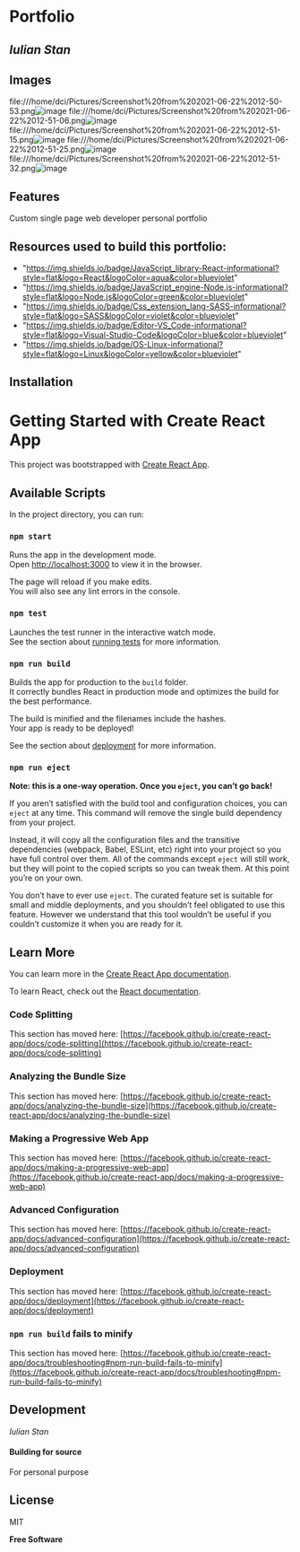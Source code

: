 # Portfolio
## _Iulian Stan_

## Images
file:///home/dci/Pictures/Screenshot%20from%202021-06-22%2012-50-53.png![image](https://user-images.githubusercontent.com/75793104/122912518-b445fb00-d358-11eb-80fa-d30c4ca4a666.png)
file:///home/dci/Pictures/Screenshot%20from%202021-06-22%2012-51-06.png![image](https://user-images.githubusercontent.com/75793104/122912562-bf009000-d358-11eb-9522-2b696507fb95.png)
file:///home/dci/Pictures/Screenshot%20from%202021-06-22%2012-51-15.png![image](https://user-images.githubusercontent.com/75793104/122912595-c6c03480-d358-11eb-9388-543ac7ca6dd1.png)
file:///home/dci/Pictures/Screenshot%20from%202021-06-22%2012-51-25.png![image](https://user-images.githubusercontent.com/75793104/122912624-cd4eac00-d358-11eb-95b6-82ff000afb09.png)
file:///home/dci/Pictures/Screenshot%20from%202021-06-22%2012-51-32.png![image](https://user-images.githubusercontent.com/75793104/122912638-d3dd2380-d358-11eb-8b92-e996986142ef.png)


## Features

Custom single page web developer personal portfolio


## Resources used to build this portfolio:

- "https://img.shields.io/badge/JavaScript_library-React-informational?style=flat&logo=React&logoColor=aqua&color=blueviolet"
- "https://img.shields.io/badge/JavaScript_engine-Node.js-informational?style=flat&logo=Node.js&logoColor=green&color=blueviolet"
- "https://img.shields.io/badge/Css_extension_lang-SASS-informational?style=flat&logo=SASS&logoColor=violet&color=blueviolet"
- "https://img.shields.io/badge/Editor-VS_Code-informational?style=flat&logo=Visual-Studio-Code&logoColor=blue&color=blueviolet"
- "https://img.shields.io/badge/OS-Linux-informational?style=flat&logo=Linux&logoColor=yellow&color=blueviolet"


## Installation

# Getting Started with Create React App

This project was bootstrapped with [Create React App](https://github.com/facebook/create-react-app).

## Available Scripts

In the project directory, you can run:

### `npm start`

Runs the app in the development mode.\
Open [http://localhost:3000](http://localhost:3000) to view it in the browser.

The page will reload if you make edits.\
You will also see any lint errors in the console.

### `npm test`

Launches the test runner in the interactive watch mode.\
See the section about [running tests](https://facebook.github.io/create-react-app/docs/running-tests) for more information.

### `npm run build`

Builds the app for production to the `build` folder.\
It correctly bundles React in production mode and optimizes the build for the best performance.

The build is minified and the filenames include the hashes.\
Your app is ready to be deployed!

See the section about [deployment](https://facebook.github.io/create-react-app/docs/deployment) for more information.

### `npm run eject`

**Note: this is a one-way operation. Once you `eject`, you can’t go back!**

If you aren’t satisfied with the build tool and configuration choices, you can `eject` at any time. This command will remove the single build dependency from your project.

Instead, it will copy all the configuration files and the transitive dependencies (webpack, Babel, ESLint, etc) right into your project so you have full control over them. All of the commands except `eject` will still work, but they will point to the copied scripts so you can tweak them. At this point you’re on your own.

You don’t have to ever use `eject`. The curated feature set is suitable for small and middle deployments, and you shouldn’t feel obligated to use this feature. However we understand that this tool wouldn’t be useful if you couldn’t customize it when you are ready for it.

## Learn More

You can learn more in the [Create React App documentation](https://facebook.github.io/create-react-app/docs/getting-started).

To learn React, check out the [React documentation](https://reactjs.org/).

### Code Splitting

This section has moved here: [https://facebook.github.io/create-react-app/docs/code-splitting](https://facebook.github.io/create-react-app/docs/code-splitting)

### Analyzing the Bundle Size

This section has moved here: [https://facebook.github.io/create-react-app/docs/analyzing-the-bundle-size](https://facebook.github.io/create-react-app/docs/analyzing-the-bundle-size)

### Making a Progressive Web App

This section has moved here: [https://facebook.github.io/create-react-app/docs/making-a-progressive-web-app](https://facebook.github.io/create-react-app/docs/making-a-progressive-web-app)

### Advanced Configuration

This section has moved here: [https://facebook.github.io/create-react-app/docs/advanced-configuration](https://facebook.github.io/create-react-app/docs/advanced-configuration)

### Deployment

This section has moved here: [https://facebook.github.io/create-react-app/docs/deployment](https://facebook.github.io/create-react-app/docs/deployment)

### `npm run build` fails to minify

This section has moved here: [https://facebook.github.io/create-react-app/docs/troubleshooting#npm-run-build-fails-to-minify](https://facebook.github.io/create-react-app/docs/troubleshooting#npm-run-build-fails-to-minify)



## Development

_Iulian Stan_


#### Building for source

For personal purpose

## License

MIT

**Free Software**













